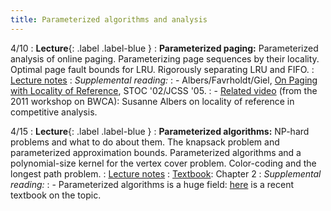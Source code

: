 ```yaml
---
title: Parameterized algorithms and analysis
---
```


4/10
: **Lecture**{: .label .label-blue }
: **Parameterized paging:** Parameterized analysis of online paging. Parameterizing page sequences by their locality. Optimal page fault bounds for LRU. Rigorously separating LRU and FIFO.
: [Lecture notes](https://vitercik.github.io/bwca/assets/notes/l4.pdf)
: *Supplemental reading:*
: - Albers/Favrholdt/Giel, [On Paging with Locality of Reference](https://www.sciencedirect.com/science/article/pii/S0022000004000947), STOC '02/JCSS '05.
: - [Related video](https://theory.stanford.edu/bwca/#albers) (from the 2011 workshop on BWCA): Susanne Albers on locality of reference in competitive analysis.

4/15
: **Lecture**{: .label .label-blue }
: **Parameterized algorithms:** NP-hard problems and what to do about them. The knapsack problem and parameterized approximation bounds. Parameterized algorithms and a polynomial-size kernel for the vertex cover problem. Color-coding and the longest path problem.
: [Lecture notes](https://vitercik.github.io/bwca/assets/notes/l5.pdf)
: [Textbook](https://searchworks.stanford.edu/view/13773968): Chapter 2
: *Supplemental reading:*
: - Parameterized algorithms is a huge field: [here](https://parameterized-algorithms.mimuw.edu.pl/parameterized-algorithms.pdf) is a recent textbook on the topic.
